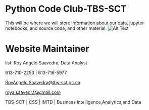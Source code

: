 # Python Code Club-TBS-SCT
This will be where we will store information about our data, jupyter notebooks, and source code, and other material.
![Alt Text](../master/img/pcc.jpg)
# Website Maintainer
list: 
Roy Angelo Saavedra, Data Analyst

613-710-2253 | 613-716-5977

RoyAngelo.Saavedra@tbs-sct.gc.ca

roya.saavedra@gmail.com

TBS-SCT | CSS | IMTD | Business Intelligence,Analytics,and Data
